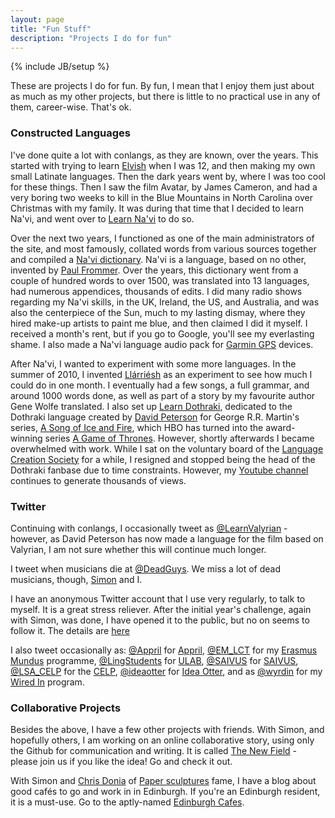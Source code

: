 ```yaml
---
layout: page
title: "Fun Stuff"
description: "Projects I do for fun"
---
```

{% include JB/setup %}

These are projects I do for fun. By fun, I mean that I enjoy them just
about as much as my other projects, but there is little to no practical
use in any of them, career-wise. That's ok. 

### Constructed Languages

I've done quite a lot with conlangs, as they are known, over the years.
This started with trying to learn [Elvish](ardalambion.com) when I was
12, and then making my own small Latinate languages. Then the dark years
went by, where I was too cool for these things. Then I saw the film
Avatar, by James Cameron, and had a very boring two weeks to kill in the
Blue Mountains in North Carolina over Christmas with my family. It was
during that time that I decided to learn Na'vi, and went over to [Learn
Na'vi](http://www.learnnavi.org) to do so. 

Over the next two years, I functioned as one of the main administrators
of the site, and most famously, collated words from various sources
together and compiled a [Na'vi dictionary](http://learnnavi.org/media/).
Na'vi is a language, based on no other, invented by [Paul
Frommer](http://www.naviteri.org). Over the years, this dictionary went
from a couple of hundred words to over 1500, was translated into 13
languages, had numerous appendices, thousands of edits. I did many radio
shows regarding my Na'vi skills, in the UK, Ireland, the US, and
Australia, and was also the centerpiece of the Sun, much to my lasting
dismay, where they hired make-up artists to paint me blue, and then
claimed I did it myself. I received a month's rent, but if you go to
Google, you'll see my everlasting shame. I also made a Na'vi language
audio pack for [Garmin GPS](http://learnnavi.org/media/) devices. 

After Na'vi, I wanted to experiment with some more languages. In the
summer of 2010, I invented [Llárriésh](http://llama.conlang.org/) as an
experiment to see how much I could do in one month. I eventually had a
few songs, a full grammar, and around 1000 words done, as well as part
of a story by my favourite author Gene Wolfe translated. I also set up
[Learn Dothraki](http://dothraki.org/), dedicated to the Dothraki
language created by [David Peterson](http://dedalvs.conlang.org/) for
George R.R. Martin's series, [A Song of Ice and
Fire](http://georgerrmartin.com/), which HBO has turned into the
award-winning series [A Game of
Thrones](http://www.hbo.com/game-of-thrones/index.html). However,
shortly afterwards I became overwhelmed with work. While I sat on the
voluntary board of the [Language Creation Society](http://conlang.org)
for a while, I resigned and stopped being the head of the Dothraki fanbase due to
time constraints. However, my [Youtube channel](https://www.youtube.com/user/LearnDothraki) continues to generate
thousands of views. 

### Twitter

Continuing with conlangs, I occasionally tweet as
[@LearnValyrian](http://www.twitter.com/learnvalyrian) - however, as
David Peterson has now made a language for the film based on Valyrian, I
am not sure whether this will continue much longer. 

I tweet when musicians die at [@DeadGuys](https://twitter.com/DeadGuys).
We miss a lot of dead musicians, though,
[Simon](http://simon.vansintjan.net) and I. 

I have an anonymous Twitter account that I use very regularly, to talk
to myself. It is a great stress reliever. After the initial year's
challenge, again with Simon, was done, I have opened it to the public,
but no on seems to follow it. The details are [here](http://richardlitt.github.com/projects/2012/07/01/16-34-anonymous-twitterings/)

I also tweet occasionally as: [@Appril](http://www.twitter.com/Appril)
for [Appril](http://www.appril.org),
[@EM_LCT](http://www.twitter.com/EM_LCT) for my [Erasmus
Mundus](lct-master.org) programme,
[@LingStudents](http://www.twitter.com/LingStudents) for
[ULAB](http://www.lingstudents.co.uk),
[@SAIVUS](http://www.twitter.com/SAIVUS) for
[SAIVUS](http://www.saivus.org),
[@LSA_CELP](http://www.twitter.com/LSA_CELP) for the
[CELP](http://www.lsacelp.org),
[@ideaotter](http://www.twitter.com/ideaotter) for [Idea
Otter](http://www.ideaotter.com), and as
[@wyrdin](http://www.twitter.com/wyrdin) for my [Wired
In](http://wyrdin.org) program. 

### Collaborative Projects

Besides the above, I have a few other projects with friends. With Simon,
and hopefully others, I am working on an online collaborative story,
using only the Github for communication and writing. It is called [The
New Field](https://github.com/RichardLitt/the-new-field) - please join
us if you like the idea! Go and check it out. 

With Simon and [Chris Donia](http://www.chrisdonia.co.uk/) of [Paper
sculptures](http://thisiscentralstation.com/featured/mysterious-paper-sculptures/)
fame, I have a blog about good cafés to go and work in in Edinburgh. If
you're an Edinburgh resident, it is a must-use. Go to the aptly-named
[Edinburgh Cafes](http://edinburghcafes.com).
